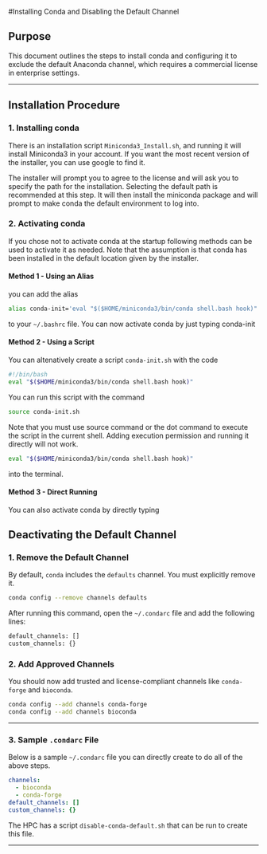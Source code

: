 #Installing Conda and Disabling the Default Channel

## Purpose
This document outlines the steps to install conda and configuring it to exclude the default Anaconda channel, which requires a commercial license in enterprise settings.


---

## Installation Procedure

### 1. Installing conda
There is an installation script `Miniconda3_Install.sh`, and running it will install Miniconda3 in your account. If you want the most recent version of the installer, you can use google to find it.

The installer will prompt you to agree to the license and will ask you to specify the path for the installation. Selecting the default path is recommended at this step. It will then install the miniconda package and will prompt to make conda the default environment to log into.

### 2. Activating conda 
If you chose not to activate conda at the startup following methods can be used to activate it as needed. Note that the assumption is that conda has been installed in the default location given by the installer. 

#### Method 1 - Using an Alias
you can add the alias 
```bash
alias conda-init='eval "$($HOME/miniconda3/bin/conda shell.bash hook)"'
```
to your `~/.bashrc` file. You can now activate conda by just typing conda-init


#### Method 2 - Using a Script
You can altenatively create a script `conda-init.sh` with the code

```bash
#!/bin/bash
eval "$($HOME/miniconda3/bin/conda shell.bash hook)"
```
You can run this script with the command
```bash
source conda-init.sh
```
Note that you must use source command or the dot command to execute the script in the current shell. Adding execution permission and running it directly will not work.
```bash
eval "$($HOME/miniconda3/bin/conda shell.bash hook)"
```
into the terminal.

#### Method 3 - Direct Running 
You can also activate conda by directly typing


## Deactivating the Default Channel 


### 1. Remove the Default Channel

By default, `conda` includes the `defaults` channel. You must explicitly remove it.

```bash
conda config --remove channels defaults
```
After running this command, open the `~/.condarc` file and add the following lines:

```bash
default_channels: []
custom_channels: {}
```

### 2. Add Approved Channels

You should now add trusted and license-compliant channels like `conda-forge` and `bioconda`.

```bash
conda config --add channels conda-forge 
conda config --add channels bioconda
```

---

### 3. Sample `.condarc` File
Below is a sample `~/.condarc` file you can directly create to do all of the above steps.
```yaml
channels:
  - bioconda
  - conda-forge
default_channels: []
custom_channels: {}
```
The HPC has a script `disable-conda-default.sh` that can be run to create this file.

---
